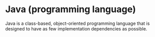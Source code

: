 # Java (programming language)

Java is a class-based, object-oriented programming language that is designed to have as few implementation dependencies as possible.